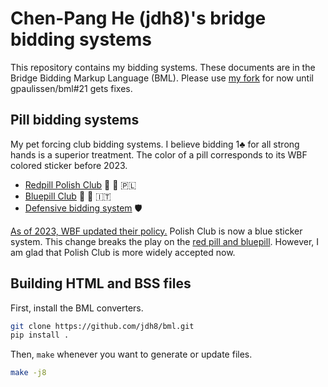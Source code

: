 Chen-Pang He (jdh8)'s bridge bidding systems
============================================
This repository contains my bidding systems.  These documents are in the Bridge
Bidding Markup Language (BML).  Please use [my fork][fork] for now until
gpaulissen/bml#21 gets fixes.

[fork]: https://github.com/jdh8/bml

Pill bidding systems
----------------------
My pet forcing club bidding systems.  I believe bidding 1♣ for all strong hands
is a superior treatment.  The color of a pill corresponds to its WBF colored
sticker before 2023.

- [Redpill Polish Club](https://jdh8.github.io/bridge-systems/redpill.htm) 🔴 💊 🇵🇱
- [Bluepill Club](https://jdh8.github.io/bridge-systems/bluepill.htm) 🔵 💊 🇮🇹
- [Defensive bidding system](https://jdh8.github.io/bridge-systems/defense.htm) 🛡

[As of 2023, WBF updated their policy.][stickers]  Polish Club is now a blue
sticker system.  This change breaks the play on the [red pill and bluepill][pills].
However, I am glad that Polish Club is more widely accepted now.

[stickers]: http://www.worldbridge.org/wp-content/uploads/2016/12/WBFSystemsPolicy.pdf
[pills]: https://en.wikipedia.org/wiki/Red_pill_and_blue_pill

Building HTML and BSS files
---------------------------

First, install the BML converters.

```sh
git clone https://github.com/jdh8/bml.git
pip install .
```

Then, `make` whenever you want to generate or update files.

```sh
make -j8
```
